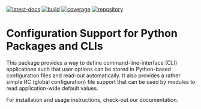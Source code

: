 <!--
SPDX-FileCopyrightText: Copyright © 2022 Idiap Research Institute <contact@idiap.ch>

SPDX-License-Identifier: BSD-3-Clause
-->

[![latest-docs](https://img.shields.io/badge/docs-v1.0.0-orange.svg)](https://clapper.readthedocs.io/en/v1.0.0/)
[![build](https://gitlab.idiap.ch/software/clapper/badges/v1.0.0/pipeline.svg)](https://gitlab.idiap.ch/software/clapper/commits/v1.0.0)
[![coverage](https://gitlab.idiap.ch/software/clapper/badges/v1.0.0/coverage.svg)](https://www.idiap.ch/software/biosignal/docs/software/clapper/v1.0.0/coverage/index.html)
[![repository](https://img.shields.io/badge/gitlab-project-0000c0.svg)](https://gitlab.idiap.ch/software/clapper)


# Configuration Support for Python Packages and CLIs

This package provides a way to define command-line-interface (CLI) applications
such that user options can be stored in Python-based configuration files and
read-out automatically.  It also provides a rather simple RC (global
configuration) file support that can be used by modules to read
application-wide default values.

For installation and usage instructions, check-out our documentation.
